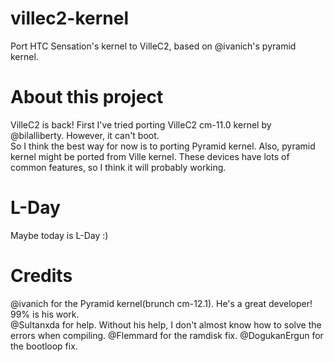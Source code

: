 # villec2-kernel
Port HTC Sensation's kernel to VilleC2, based on @ivanich's pyramid kernel.

# About this project
VilleC2 is back!
First I've tried porting VilleC2 cm-11.0 kernel by @bilalliberty. However, it can't boot.  
So I think the best way for now is to porting Pyramid kernel. Also, pyramid kernel might be ported from Ville kernel. These devices have lots of common features, so I think it will probably working.  

# L-Day
Maybe today is L-Day :)

# Credits
@ivanich for the Pyramid kernel(brunch cm-12.1). He's a great developer! 99% is his work.  
@Sultanxda for help. Without his help, I don't almost know how to solve the errors when compiling.
@Flemmard for the ramdisk fix.
@DogukanErgun for the bootloop fix.
